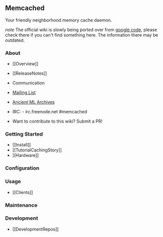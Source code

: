 ## Memcached

Your friendly neighborhood memory cache daemon.

*note* The official wiki is slowly being ported over from [google code](https://code.google.com/p/memcached/wiki/NewStart), please check there if you can't find something here. The information there may be outdated.

### About

 * [[Overview]]
 * [[ReleaseNotes]]

* Communication
 * [Mailing List](http://groups.google.com/group/memcached)
 * [Ancient ML Archives](http://lists.danga.com/mailman/listinfo/memcached)
 * IRC: - irc.freenode.net #memcached
 * Want to contribute to this wiki? Submit a PR!

### Getting Started

 * [[Install]]
 * [[TutorialCachingStory]]
 * [[Hardware]]

### Configuration

### Usage

 * [[Clients]]

### Maintenance

### Development

 * [[DevelopmentRepos]]
